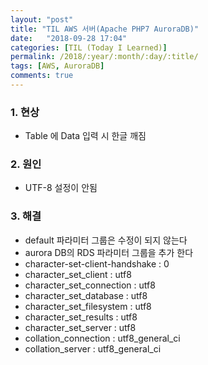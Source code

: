 ```yaml
---
layout: "post"
title: "TIL AWS 서버(Apache PHP7 AuroraDB)"
date:   "2018-09-28 17:04"
categories: [TIL (Today I Learned)]
permalink: /2018/:year/:month/:day/:title/
tags: [AWS, AuroraDB]
comments: true
---
```


### 1. 현상 
 - Table 에 Data 입력 시 한글 깨짐
### 2. 원인 
 - UTF-8 설정이 안됨 
### 3. 해결 
 - default 파라미터 그룹은 수정이 되지 않는다 
 - aurora DB의 RDS 파라미터 그룹을 추가 한다 
 - character-set-client-handshake : 0 
 - character_set_client : utf8
 - character_set_connection : utf8
 - character_set_database : utf8
 - character_set_filesystem : utf8
 - character_set_results : utf8
 - character_set_server : utf8
 - collation_connection : utf8_general_ci
 - collation_server : utf8_general_ci
 
 ```sql
 
 ```

